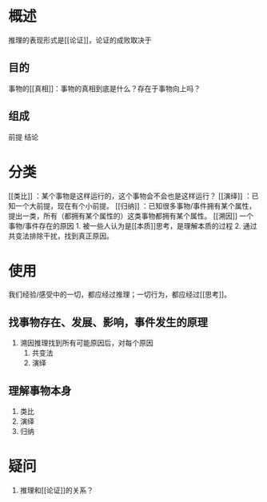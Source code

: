 # 概述
推理的表现形式是[[论证]]，论证的成败取决于
## 目的
事物的[[真相]]：事物的真相到底是什么？存在于事物向上吗？
## 组成
前提
结论

# 分类
[[类比]] ：某个事物是这样运行的，这个事物会不会也是这样运行？
[[演绎]] ：已知一个大前提，现在有个小前提。
[[归纳]] ：已知很多事物/事件拥有某个属性，提出一类，所有（都拥有某个属性的）这类事物都拥有某个属性。
[[溯因]] 一个事物/事件存在的原因
	1. 被一些人认为是[[本质]]思考，是理解本质的过程
	2. 通过共变法排除干扰，找到真正原因。

# 使用
我们经验/感受中的一切，都应经过推理；一切行为，都应经过[[思考]]。
## 找事物存在、发展、影响，事件发生的原理
1. 溯因推理找到所有可能原因后，对每个原因
	1. 共变法
	2. 演绎

## 理解事物本身
1. 类比
2. 演绎
3. 归纳

# 疑问
1. 推理和[[论证]]的关系？